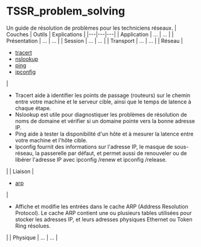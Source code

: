 # TSSR_problem_solving
Un guide de résolution de problèmes pour les techniciens réseaux.
| Couches  | Outils  | Explications  |
|---|---|---|
| Application  | ...  | ...  |
| Présentation  | ...  | ...  |
| Session  | ...  | ...  |
| Transport  | ...  | ...  |
| Réseau  | <ul><li><a href='https://support.microsoft.com/fr-fr/topic/comment-utiliser-tracert-pour-r%C3%A9soudre-les-probl%C3%A8mes-li%C3%A9s-au-protocole-tcp-ip-dans-windows-e643d72b-2f4f-cdd6-09a0-fd2989c7ca8e'>tracert</a></li><li><a href='https://learn.microsoft.com/fr-fr/windows-server/administration/windows-commands/nslookup'>nslookup</a></li><li><a href='https://learn.microsoft.com/fr-fr/windows-server/administration/windows-commands/ping'>ping</a></li><li><a href='https://learn.microsoft.com/fr-fr/windows-server/administration/windows-commands/ipconfig'>ipconfig</a></li></ul>  | <ul><li>Tracert aide à identifier les points de passage (routeurs) sur le chemin entre votre machine et le serveur cible, ainsi que le temps de latence à chaque étape.</li><li>Nslookup est utile pour diagnostiquer les problèmes de résolution de noms de domaine et vérifier si un domaine pointe vers la bonne adresse IP.</li><li>Ping aide à tester la disponibilité d'un hôte et à mesurer la latence entre votre machine et l'hôte cible.</li><li>Ipconfig fournit des informations sur l'adresse IP, le masque de sous-réseau, la passerelle par défaut, et permet aussi de renouveler ou de libérer l'adresse IP avec ipconfig /renew et ipconfig /release.</li></ul>  |
| Liaison  | <ul><li><a href='https://learn.microsoft.com/fr-fr/windows-server/administration/windows-commands/arp'>arp</a></li></ul>  | <ul><li>Affiche et modifie les entrées dans le cache ARP (Address Resolution Protocol). Le cache ARP contient une ou plusieurs tables utilisées pour stocker les adresses IP, et leurs adresses physiques Ethernet ou Token Ring résolues.</li></ul>  |
| Physique  | ...  | ...  |
